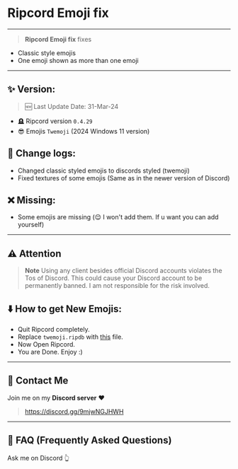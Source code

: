 # Ripcord Emoji fix
---


> **Ripcord Emoji fix** fixes
- Classic style emojis
- One emoji shown as more than one emoji
---

## ✨ Version:

> 🆕 Last Update Date: 31-Mar-24
- 🪦 Ripcord version `0.4.29`
- 😎 Emojis `Twemoji` (2024 Windows 11 version)

## 📜 Change logs:
- Changed classic styled emojis to discords styled (twemoji)
- Fixed textures of some emojis (Same as in the newer version of Discord)

## ❌ Missing:

- Some emojis are missing (😌 I won't add them. If u want you can add yourself)
---

## ⚠️ Attention
> **Note**
> Using any client besides official Discord accounts violates the Tos of Discord. This could cause your Discord account to be permanently banned. I am not responsible for the risk involved.

## ⬇️ How to get New Emojis:

- Quit Ripcord completely.
- Replace `twemoji.ripdb` with [this](https://github.com/cool-dev-code/ripcord/releases) file.
- Now Open Ripcord.
- You are Done. Enjoy :)

---
## 💬 Contact Me
Join me on my **Discord server** ❤️
> https://discord.gg/9mjwNGJHWH
---
## 🤔 FAQ (Frequently Asked Questions)
Ask me on Discord 👆
